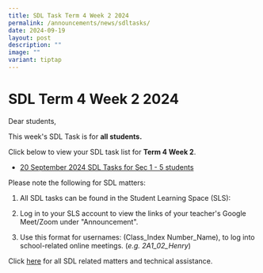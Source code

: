 ```yaml
---
title: SDL Task Term 4 Week 2 2024
permalink: /announcements/news/sdltasks/
date: 2024-09-19
layout: post
description: ""
image: ""
variant: tiptap
---
```

<h1>SDL Term 4 Week 2 2024</h1>
<p>Dear students,</p>
<p>This week's SDL Task is for <strong>all students.</strong>
</p>
<p>Click below to view your SDL task list for <strong>Term 4 Week 2</strong>.</p>
<ul data-tight="true" class="tight">
<li>
<p><a href="https://docs.google.com/spreadsheets/d/e/2PACX-1vQw1e3UdWumnL1-l19jQei_cQOh4WZeIX4YGF8rj5EvYsNrhLWPty8KzAGgVBpcLvIHbLhOpU-9BRQY/pubhtml" rel="noopener noreferrer nofollow" target="_blank">20 September 2024 SDL Tasks for Sec 1 - 5 students</a>
</p>
</li>
</ul>
<p>Please note the following for SDL matters:</p>
<ol data-tight="true" class="tight">
<li>
<p>All SDL tasks can be found in the Student Learning Space (SLS):</p>
</li>
<li>
<p>Log in to your SLS account to view the links of your teacher's Google
Meet/Zoom under "Announcement".</p>
</li>
<li>
<p>Use this format for usernames: (Class_Index Number_Name), to log into
school-related online meetings. (<em>e.g. 2A1_02_Henry</em>)</p>
</li>
</ol>
<p>Click <a href="https://www.bukitbatoksec.moe.edu.sg/useful-resources/Students/fhbl-seek-discover-and-learn-sdl-fhbl-matters/" rel="noopener noreferrer nofollow" target="_blank">here</a> for
all SDL related matters and technical assistance.</p>